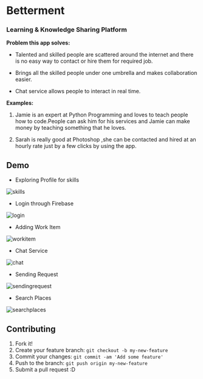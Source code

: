 # Betterment

### Learning & Knowledge Sharing Platform

**Problem this app solves:**

* Talented and skilled people are scattered around the internet and there is no easy way to contact or hire them for required job.

* Brings all the skilled people under one umbrella and makes collaboration easier.

* Chat service allows people to interact in real time.


**Examples:**

1. Jamie is an expert at Python Programming and loves to teach people how to code.People can ask him for his services and Jamie can make money by teaching something that he loves.

1. Sarah is really good at Photoshop ,she can be contacted and hired at an hourly rate just by a few clicks by using the app.

## Demo

* Exploring Profile for skills

![skills](https://cloud.githubusercontent.com/assets/8016341/16545121/5f43a13e-4163-11e6-9c70-c0c41c9696ce.gif)

* Login through Firebase

![login](https://cloud.githubusercontent.com/assets/8016341/16545120/5dc41730-4163-11e6-87a6-d8218b0b62f0.gif)

* Adding Work Item

![workitem](https://cloud.githubusercontent.com/assets/8016341/16444849/7814cfc8-3e23-11e6-9d9c-e2c2781bc50c.gif)

* Chat Service

![chat](https://cloud.githubusercontent.com/assets/8016341/16444856/7f84e6ee-3e23-11e6-8d50-8fe4fd6772d9.gif)

* Sending Request

![sendingrequest](https://cloud.githubusercontent.com/assets/8016341/16444857/8182fe90-3e23-11e6-9c09-9d4f247ab513.gif)

* Search Places

![searchplaces](https://cloud.githubusercontent.com/assets/8016341/16444862/85de6d30-3e23-11e6-92b5-ff7e974a84e7.gif)

## Contributing
1. Fork it!
2. Create your feature branch: `git checkout -b my-new-feature`
3. Commit your changes: `git commit -am 'Add some feature'`
4. Push to the branch: `git push origin my-new-feature`
5. Submit a pull request :D


